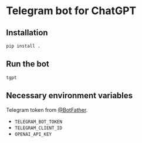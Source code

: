 # Telegram bot for ChatGPT

## Installation

```shell
pip install .
```

## Run the bot

```shell
tgpt
```

## Necessary environment variables

Telegram token from [@BotFather](https://t.me/botfather).

- `TELEGRAM_BOT_TOKEN`
- `TELEGRAM_CLIENT_ID`
- `OPENAI_API_KEY`
